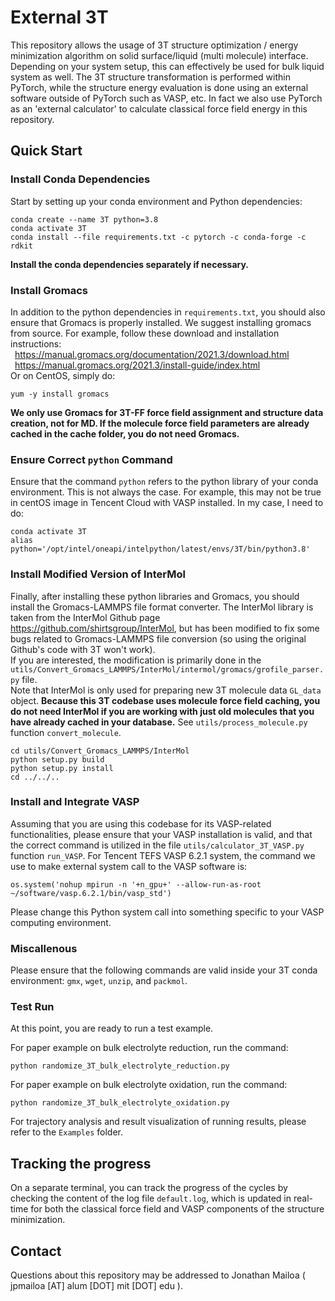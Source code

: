 # External 3T

This repository allows the usage of 3T structure optimization / energy minimization algorithm on solid surface/liquid (multi molecule) interface. Depending on your system setup, this can effectively be used for bulk liquid system as well. The 3T structure transformation is performed within PyTorch, while the structure energy evaluation is done using an external software outside of PyTorch such as VASP, etc. In fact we also use PyTorch as an 'external calculator' to calculate classical force field energy in this repository.

## Quick Start

### Install Conda Dependencies
Start by setting up your conda environment and Python dependencies:
```
conda create --name 3T python=3.8
conda activate 3T
conda install --file requirements.txt -c pytorch -c conda-forge -c rdkit
```
<b>Install the conda dependencies separately if necessary. </b>

### Install Gromacs
In addition to the python dependencies in `requirements.txt`, you should also ensure that Gromacs is properly installed. We suggest installing gromacs from source. For example, follow these download and installation instructions: <br />
&ensp;https://manual.gromacs.org/documentation/2021.3/download.html <br />
&ensp;https://manual.gromacs.org/2021.3/install-guide/index.html  <br />
Or on CentOS, simply do: <br />
```
yum -y install gromacs
```
<b>We only use Gromacs for 3T-FF force field assignment and structure data creation, not for MD. If the molecule force field parameters are already cached in the cache folder, you do not need Gromacs.</b>

### Ensure Correct `python` Command
Ensure that the command `python` refers to the python library of your conda environment. This is not always the case. For example, this may not be true in centOS image in Tencent Cloud with VASP installed. In my case, I need to do:
```
conda activate 3T
alias python='/opt/intel/oneapi/intelpython/latest/envs/3T/bin/python3.8'
```

### Install Modified Version of InterMol
Finally, after installing these python libraries and Gromacs, you should install the Gromacs-LAMMPS file format converter. The InterMol library is taken from the InterMol Github page https://github.com/shirtsgroup/InterMol, but has been modified to fix some bugs related to Gromacs-LAMMPS file conversion (so using the original Github's code with 3T won't work).<br />
If you are interested, the modification is primarily done in the `utils/Convert_Gromacs_LAMMPS/InterMol/intermol/gromacs/grofile_parser.py` file. <br />
Note that InterMol is only used for preparing new 3T molecule data `GL_data` object. <b>Because this 3T codebase uses molecule force field caching, you do not need InterMol if you are working with just old molecules that you have already cached in your database.</b> See `utils/process_molecule.py` function `convert_molecule`.
```
cd utils/Convert_Gromacs_LAMMPS/InterMol
python setup.py build
python setup.py install
cd ../../..
```

### Install and Integrate VASP
Assuming that you are using this codebase for its VASP-related functionalities, please ensure that your VASP installation is valid, and that the correct command is utilized in the file `utils/calculator_3T_VASP.py` function `run_VASP`. For Tencent TEFS VASP 6.2.1 system, the command we use to make external system call to the VASP software is:
```
os.system('nohup mpirun -n '+n_gpu+' --allow-run-as-root ~/software/vasp.6.2.1/bin/vasp_std')
```
Please change this Python system call into something specific to your VASP computing environment.

### Miscallenous
Please ensure that the following commands are valid inside your 3T conda environment: `gmx`, `wget`, `unzip`, and `packmol`.

### Test Run
At this point, you are ready to run a test example.

For paper example on bulk electrolyte reduction, run the command:
```
python randomize_3T_bulk_electrolyte_reduction.py
```

For paper example on bulk electrolyte oxidation, run the command:
```
python randomize_3T_bulk_electrolyte_oxidation.py
```

For trajectory analysis and result visualization of running results, please refer to the `Examples` folder.

## Tracking the progress
On a separate terminal, you can track the progress of the cycles by checking the content of the log file `default.log`, which is updated in real-time for both the classical force field and VASP components of the structure minimization.

## Contact

Questions about this repository may be addressed to Jonathan Mailoa ( jpmailoa [AT] alum [DOT] mit [DOT] edu ).
